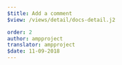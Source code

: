 ```yaml
---
$title: Add a comment
$view: /views/detail/docs-detail.j2

order: 2
author: ampproject
translator: ampproject
$date: 11-09-2018
---
```

